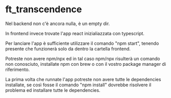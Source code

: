 # ft_transcendence

Nel backend non c'è ancora nulla, è un empty dir.

In frontend invece trovate l'app react inizialiazzata con typescript.

Per lanciare l'app è sufficiente utilizzare il comando "npm start", tenendo presente che funzionerà solo da dentro la cartella frontend.

Potreste non avere npm/npx ed in tal caso npm/npx risulterà un comando non conosciuto, installate npm con brew o con il vostro package manager di riferimento.

La prima volta che runnate l'app potreste non avere tutte le dependencies installate, se così fosse il comando "npm install" dovrebbe risolvere il problema ed installare tutte le dependencies.
